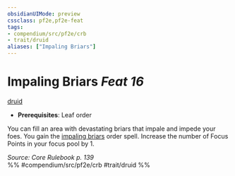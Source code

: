 ```yaml
---
obsidianUIMode: preview
cssclass: pf2e,pf2e-feat
tags:
- compendium/src/pf2e/crb
- trait/druid
aliases: ["Impaling Briars"]
---
```

# Impaling Briars  *Feat 16*  
[druid](../../rules/traits/druid.md)  

- **Prerequisites**: Leaf order

You can fill an area with devastating briars that impale and impede your foes. You gain the [impaling briars](../spells/impaling-briars.md) order spell. Increase the number of Focus Points in your focus pool by 1.

*Source: Core Rulebook p. 139*  
%% #compendium/src/pf2e/crb #trait/druid %%